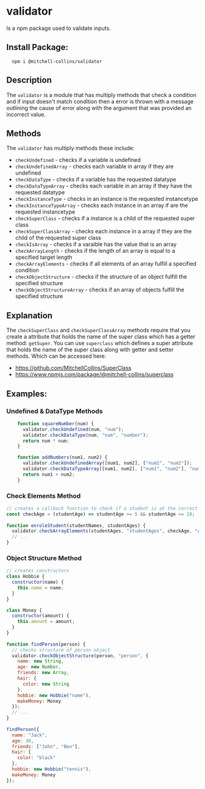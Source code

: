 # validator
Is a npm package used to validate inputs.

## Install Package:
```cli
  npm i @mitchell-collins/validator
```

## Description
The `validator` is a module that has multiply methods that check a condition and if input doesn't match
condition then a error is thrown with a message outlining the cause of error along with the argument that was provided an incorrect value. 

## Methods
The `validator` has multiply methods these include:
- `checkUndefined` - checks if a variable is undefined
- `checkUndefinedArray` - checks each variable in array if they are undefined
- `checkDataType` - checks if a variable has the requested datatype
- `checkDataTypeArray` - checks each variable in an array if they have the requested datatype
- `checkInstanceType` - checks in an instance is the requested instancetype
- `checkInstanceTypeArray` - checks each instance in an array if are the requested instancetype
- `checkSuperClass` - checks if a instance is a child of the requested super class
- `checkSuperClassArray` - checks each instance in a array if they are the child of the requested super class
- `checkIsArray` - checks if a varaible has the value that is an array
- `checkArrayLength` - checks if the length of an array is equal to a specified target length
- `checkArrayElements` - checks if all elements of an array fulfill a specified condition
- `checkObjectStructure` - checks if the structure of an object fulfill the specified structure
- `checkObjectStructureArray` - checks if an array of objects fulfill the specified structure

## Explanation
The `checkSuperClass` and `checkSuperClassArray` methods require that you create a attribute that holds the name of the super class which has a getter method: `getSuper`.
You can use `superclass` which defines a super attribute that holds the name of the super class along with getter and setter methods. Which can be accessed here:
- https://github.com/MitchellCollins/SuperClass
- https://www.npmjs.com/package/@mitchell-collins/superclass

## Examples:

### Undefined & DataType Methods
```javascript
    function squareNumber(num) {
      validator.checkUndefined(num, "num");
      validator.checkDataType(num, "num", "number");
      return num * num;
    }
```
```javascript
    function addNumbers(num1, num2) {
      validator.checkUndefinedArray([num1, num2], ["num1", "num2"]);
      validator.checkDataTypeArray([num1, num2], ["num1", "num2"], "number");
      return num1 + num2;
    }
```

### Check Elements Method
```javascript
// creates a callback function to check if a student is at the correct age
const checkAge = (studentAge) => studentAge >= 5 && studentAge <= 18;
 
function enroleStudent(studentNames, studentAges) {
  validator.checkArrayElements(studentAges, "studentAges", checkAge, "Age must be between 5 - 18");
  // ...
}
```

### Object Structure Method
```javascript
// creates constructors
class Hobbie {
  constructor(name) {
    this.name = name;
  }
}

class Money {
  constructor(amount) {
    this.amount = amount;
  }
}
 
function findPerson(person) {
  // checks structure of person object
  validator.checkObjectStructure(person, "person", {
    name: new String,
    age: new Number,
    friends: new Array,
    hair: {
      color: new String
    },
    hobbie: new Hobbie("name"),
    makeMoney: Money
  });
  // ...
}
   
findPerson({
  name: "Jack",
  age: 30,
  friends: ["John", "Ben"],
  hair: {
    color: "black"
  },
  hobbie: new Hobbie("tennis"),
  makeMoney: Money
});
```

